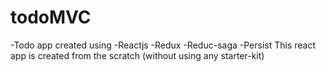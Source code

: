 # todoMVC
-Todo app created using 
  -Reactjs
  -Redux
  -Reduc-saga
  -Persist
This react app is created from the scratch (without using any starter-kit)  
